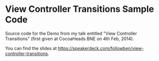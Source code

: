 View Controller Transitions Sample Code
=======================

Source code for the Demo from my talk entitled "View Controller Transitions" (first given at CocoaHeads BNE on 4th Feb, 2014).

You can find the slides at https://speakerdeck.com/followben/view-controller-transitions.
